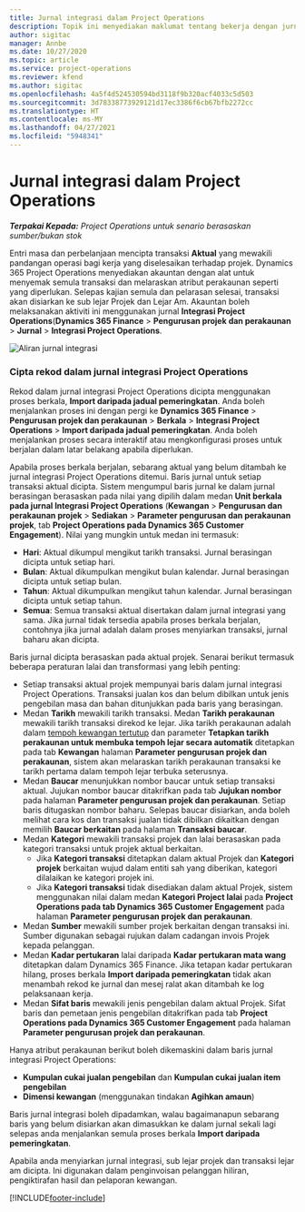 ```yaml
---
title: Jurnal integrasi dalam Project Operations
description: Topik ini menyediakan maklumat tentang bekerja dengan jurnal integrasi dalam Project Operations.
author: sigitac
manager: Annbe
ms.date: 10/27/2020
ms.topic: article
ms.service: project-operations
ms.reviewer: kfend
ms.author: sigitac
ms.openlocfilehash: 4a5f4d524530594bd3118f9b320acf4033c5d503
ms.sourcegitcommit: 3d78338773929121d17ec3386f6cb67bfb2272cc
ms.translationtype: HT
ms.contentlocale: ms-MY
ms.lasthandoff: 04/27/2021
ms.locfileid: "5948341"
---
```

# <a name="integration-journal-in-project-operations"></a>Jurnal integrasi dalam Project Operations

_**Terpakai Kepada:** Project Operations untuk senario berasaskan sumber/bukan stok_

Entri masa dan perbelanjaan mencipta transaksi **Aktual** yang mewakili pandangan operasi bagi kerja yang diselesaikan terhadap projek. Dynamics 365 Project Operations menyediakan akauntan dengan alat untuk menyemak semula transaksi dan melaraskan atribut perakaunan seperti yang diperlukan. Selepas kajian semula dan pelarasan selesai, transaksi akan disiarkan ke sub lejar Projek dan Lejar Am. Akauntan boleh melaksanakan aktiviti ini menggunakan jurnal **Integrasi Project Operations**(**Dynamics 365 Finance** > **Pengurusan projek dan perakaunan** > **Jurnal** > **Integrasi Project Operations**.

![Aliran jurnal integrasi](./media/IntegrationJournal.png)

### <a name="create-records-in-the-project-operations-integration-journal"></a>Cipta rekod dalam jurnal integrasi Project Operations

Rekod dalam jurnal integrasi Project Operations dicipta menggunakan proses berkala, **Import daripada jadual pemeringkatan**. Anda boleh menjalankan proses ini dengan pergi ke **Dynamics 365 Finance** > **Pengurusan projek dan perakaunan** > **Berkala** > **Integrasi Project Operations** > **Import daripada jadual pemeringkatan**. Anda boleh menjalankan proses secara interaktif atau mengkonfigurasi proses untuk berjalan dalam latar belakang apabila diperlukan.

Apabila proses berkala berjalan, sebarang aktual yang belum ditambah ke jurnal integrasi Project Operations ditemui. Baris jurnal untuk setiap transaksi aktual dicipta.
Sistem mengumpul baris jurnal ke dalam jurnal berasingan berasaskan pada nilai yang dipilih dalam medan **Unit berkala pada jurnal Integrasi Project Operations** (**Kewangan** > **Pengurusan dan perakaunan projek** > **Sediakan** > **Parameter pengurusan dan perakaunan projek**, tab **Project Operations pada Dynamics 365 Customer Engagement**). Nilai yang mungkin untuk medan ini termasuk:

  - **Hari**: Aktual dikumpul mengikut tarikh transaksi. Jurnal berasingan dicipta untuk setiap hari.
  - **Bulan**: Aktual dikumpulkan mengikut bulan kalendar. Jurnal berasingan dicipta untuk setiap bulan.
  - **Tahun**: Aktual dikumpulkan mengikut tahun kalendar. Jurnal berasingan dicipta untuk setiap tahun.
  - **Semua**: Semua transaksi aktual disertakan dalam jurnal integrasi yang sama. Jika jurnal tidak tersedia apabila proses berkala berjalan, contohnya jika jurnal adalah dalam proses menyiarkan transaksi, jurnal baharu akan dicipta.

Baris jurnal dicipta berasaskan pada aktual projek. Senarai berikut termasuk beberapa peraturan lalai dan transformasi yang lebih penting:

  - Setiap transaksi aktual projek mempunyai baris dalam jurnal integrasi Project Operations. Transaksi jualan kos dan belum dibilkan untuk jenis pengebilan masa dan bahan ditunjukkan pada baris yang berasingan.
  - Medan **Tarikh** mewakili tarikh transaksi. Medan **Tarikh perakaunan** mewakili tarikh transaksi direkod ke lejar. Jika tarikh perakaunan adalah dalam [tempoh kewangan tertutup](/dynamics365/finance/general-ledger/close-general-ledger-at-period-end) dan parameter **Tetapkan tarikh perakaunan untuk membuka tempoh lejar secara automatik** ditetapkan pada tab **Kewangan** halaman **Parameter pengurusan projek dan perakaunan**, sistem akan melaraskan tarikh perakaunan transaksi ke tarikh pertama dalam tempoh lejar terbuka seterusnya.
  - Medan **Baucar** menunjukkan nombor baucar untuk setiap transaksi aktual. Jujukan nombor baucar ditakrifkan pada tab **Jujukan nombor** pada halaman **Parameter pengurusan projek dan perakaunan**. Setiap baris ditugaskan nombor baharu. Selepas baucar disiarkan, anda boleh melihat cara kos dan transaksi jualan tidak dibilkan dikaitkan dengan memilih **Baucar berkaitan** pada halaman **Transaksi baucar**.
  - Medan **Kategori** mewakili transaksi projek dan lalai berasaskan pada kategori transaksi untuk projek aktual berkaitan.
    - Jika **Kategori transaksi** ditetapkan dalam aktual Projek dan **Kategori projek** berkaitan wujud dalam entiti sah yang diberikan, kategori dilalaikan ke kategori projek ini.
    - Jika **Kategori transaksi** tidak disediakan dalam aktual Projek, sistem menggunakan nilai dalam medan **Kategori Project lalai** pada **Project Operations pada tab Dynamics 365 Customer Engagement** pada halaman **Parameter pengurusan projek dan perakaunan**.
  - Medan **Sumber** mewakili sumber projek berkaitan dengan transaksi ini. Sumber digunakan sebagai rujukan dalam cadangan invois Projek kepada pelanggan.
  - Medan **Kadar pertukaran** lalai daripada **Kadar pertukaran mata wang** ditetapkan dalam Dynamics 365 Finance. Jika tetapan kadar pertukaran hilang, proses berkala **Import daripada pemeringkatan** tidak akan menambah rekod ke jurnal dan mesej ralat akan ditambah ke log pelaksanaan kerja.
  - Medan **Sifat baris** mewakili jenis pengebilan dalam aktual Projek. Sifat baris dan pemetaan jenis pengebilan ditakrifkan pada tab **Project Operations pada Dynamics 365 Customer Engagement** pada halaman **Parameter pengurusan projek dan perakaunan**.

Hanya atribut perakaunan berikut boleh dikemaskini dalam baris jurnal integrasi Project Operations:

- **Kumpulan cukai jualan pengebilan** dan **Kumpulan cukai jualan item pengebilan**
- **Dimensi kewangan** (menggunakan tindakan **Agihkan amaun**)

Baris jurnal integrasi boleh dipadamkan, walau bagaimanapun sebarang baris yang belum disiarkan akan dimasukkan ke dalam jurnal sekali lagi selepas anda menjalankan semula proses berkala **Import daripada pemeringkatan**.

Apabila anda menyiarkan jurnal integrasi, sub lejar projek dan transaksi lejar am dicipta. Ini digunakan dalam penginvoisan pelanggan hiliran, pengiktirafan hasil dan pelaporan kewangan.


[!INCLUDE[footer-include](../includes/footer-banner.md)]
